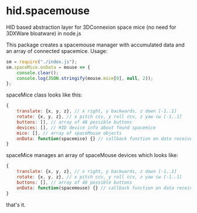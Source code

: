 # hid.spacemouse
HID based abstraction layer for 3DConnexion space mice (no need for 3DXWare bloatware) in node.js

This package creates a spacemouse manager with accumulated data and an array of connected spacemice. Usage:

``` js
sm = require("./index.js");
sm.spaceMice.onData = mouse => {
    console.clear();
    console.log(JSON.stringify(mouse.mice[0], null, 2));
};
```
spaceMice class looks like this:
``` js
{
    translate: {x, y, z}, // x right, y backwards, z down [-1..1]
    rotate: {x, y, z}, // x pitch ccv, y roll ccv, z yaw cw [-1..1]
    buttons: [], // array of 48 possible buttons
    devices: [], // HID device info about found spacemice
    mice: [], // array of spaceMouse objects
    onData: function(spacemice) {} // callback function on data received from any device, argument is this object
}
```

spaceMice manages an array of spaceMouse devices which looks like:
``` js
{
    translate: {x, y, z}, // x right, y backwards, z down [-1..1]
    rotate: {x, y, z}, // x pitch ccv, y roll ccv, z yaw cw [-1..1]
    buttons: [], // array of 48 possible buttons
    onData: function(spacemouse) {} // callback function on data received from this device, argument is this object
}
```
that's it.